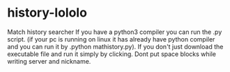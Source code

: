 # history-lololo
Match history searcher
If you have a python3 compiler you can run the .py script.
(if your pc is running on linux it has already have python compiler and you can run it by .python mathistory.py).
If you don't just download the executable file and run it simply by clicking.
Dont put space blocks while writing server and nickname.
